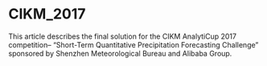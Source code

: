 # CIKM_2017

This article describes the final solution for the CIKM AnalytiCup 2017 competition– “Short-Term
Quantitative Precipitation Forecasting Challenge” sponsored by
Shenzhen Meteorological Bureau and Alibaba Group. 
